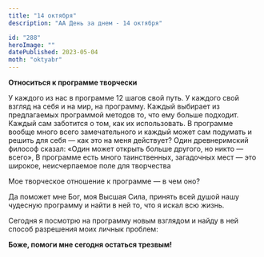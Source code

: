 ```yaml
---
title: "14 октября"
description: "АА День за днем - 14 октября"

id: "288"
heroImage: ""
datePublished: 2023-05-04
moth: "oktyabr"
---
```


**Относиться к программе творчески**

У каждого из нас в программе 12 шагов свой путь. У каждого свой взгляд на себя
и на мир, на программу. Каждый выбирает из предлагаемых программой методов то,
что ему больше подходит. Каждый сам заботится о том, как их использовать. В
программе вообще много всего замечательного и каждый может сам подумать и
решить для себя — как это на меня действует? Один древнеримский философ
сказал: «Один может открыть больше другого, но никто — всего», В программе
есть много таинственных, загадочных мест — это широкое, неисчерпаемое поле для
творчества

Мое творческое отношение к программе — в чем оно?

Да поможет мне Бог, моя Высшая Сила, принять всей душой нашу чудесную
программу и найти в ней то, что я искал всю жизнь.

Сегодня я посмотрю на программу новым взглядом и найду в ней способ разрешения
моих личнык проблем:

**Боже, помоги мне сегодня остаться трезвым!**
